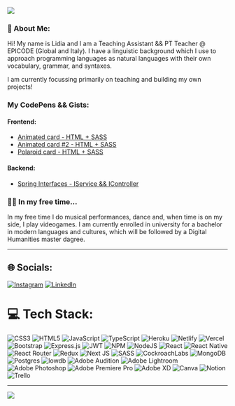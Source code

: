 ![](https://i.imgur.com/4zoXOHg.png)

### 💫 About Me:

Hi! My name is Lidia and I am a Teaching Assistant && PT Teacher @ EPICODE (Global and Italy). I have a linguistic background which I use to approach programming languages as natural languages with their own vocabulary, grammar, and syntaxes. 

I am currently focussing primarily on teaching and building my own projects! 

### My CodePens && Gists: 
#### Frontend: 
- <a href="https://codepen.io/Lidia-Kovac/pen/OJdrwLR"> Animated card - HTML + SASS </a>
- <a href="https://codepen.io/Lidia-Kovac/pen/vYMNEyV"> Animated card #2 - HTML + SASS </a>
- <a href="https://codepen.io/Lidia-Kovac/pen/oNOjYNV"> Polaroid card - HTML + SASS </a>

#### Backend:
- <a href="https://gist.github.com/LidiaKovac/738dcd0e16b626a3ed1813a45b700900"> Spring Interfaces - IService && IController </a>


<!--- ### 💬 Currently working on...

#### DnD As A Service

This project aims to be a one-stop place for role-players. 
It will feature primarily a cloud-based character sheet as well as a place to take notes on your games and, in the future, feature a Dungeon Master view, where the DM can see and add temporary effects on the players. 

#### Skin Saver

This is an AI-based project which aims to help people get informed and brand-agnostic skin care routines. 
For the MVP, it will be based on the OpenAI API, but in the future we are aiming at expanding and building a proprietary algorithm. 

  <hr/>
--->

### 🏋️‍♀️ In my free time... 

In my free time I do musical performances, dance and, when time is on my side, I play videogames. 
I am currently enrolled in university for a bachelor in modern languages and cultures, which will be followed by a Digital Humanities master dagree. 

---

## 🌐 Socials:
[![Instagram](https://img.shields.io/badge/Instagram-%23E4405F.svg?logo=Instagram&logoColor=white)](https://instagram.com/lidiacodes) [![LinkedIn](https://img.shields.io/badge/LinkedIn-%230077B5.svg?logo=linkedin&logoColor=white)](https://linkedin.com/in/lidia-kovac) 

# 💻 Tech Stack:
![CSS3](https://img.shields.io/badge/css3-%231572B6.svg?style=for-the-badge&logo=css3&logoColor=white) ![HTML5](https://img.shields.io/badge/html5-%23E34F26.svg?style=for-the-badge&logo=html5&logoColor=white) ![JavaScript](https://img.shields.io/badge/javascript-%23323330.svg?style=for-the-badge&logo=javascript&logoColor=%23F7DF1E) ![TypeScript](https://img.shields.io/badge/typescript-%23007ACC.svg?style=for-the-badge&logo=typescript&logoColor=white) ![Heroku](https://img.shields.io/badge/heroku-%23430098.svg?style=for-the-badge&logo=heroku&logoColor=white) ![Netlify](https://img.shields.io/badge/netlify-%23000000.svg?style=for-the-badge&logo=netlify&logoColor=#00C7B7) ![Vercel](https://img.shields.io/badge/vercel-%23000000.svg?style=for-the-badge&logo=vercel&logoColor=white) ![Bootstrap](https://img.shields.io/badge/bootstrap-%23563D7C.svg?style=for-the-badge&logo=bootstrap&logoColor=white) ![Express.js](https://img.shields.io/badge/express.js-%23404d59.svg?style=for-the-badge&logo=express&logoColor=%2361DAFB) ![JWT](https://img.shields.io/badge/JWT-black?style=for-the-badge&logo=JSON%20web%20tokens) ![NPM](https://img.shields.io/badge/NPM-%23000000.svg?style=for-the-badge&logo=npm&logoColor=white) ![NodeJS](https://img.shields.io/badge/node.js-6DA55F?style=for-the-badge&logo=node.js&logoColor=white) ![React](https://img.shields.io/badge/react-%2320232a.svg?style=for-the-badge&logo=react&logoColor=%2361DAFB) ![React Native](https://img.shields.io/badge/react_native-%2320232a.svg?style=for-the-badge&logo=react&logoColor=%2361DAFB) ![React Router](https://img.shields.io/badge/React_Router-CA4245?style=for-the-badge&logo=react-router&logoColor=white) ![Redux](https://img.shields.io/badge/redux-%23593d88.svg?style=for-the-badge&logo=redux&logoColor=white) ![Next JS](https://img.shields.io/badge/Next-black?style=for-the-badge&logo=next.js&logoColor=white) ![SASS](https://img.shields.io/badge/SASS-hotpink.svg?style=for-the-badge&logo=SASS&logoColor=white) ![CockroachLabs](https://img.shields.io/badge/Cockroach%20Labs-6933FF?style=for-the-badge&logo=Cockroach%20Labs&logoColor=white) ![MongoDB](https://img.shields.io/badge/MongoDB-%234ea94b.svg?style=for-the-badge&logo=mongodb&logoColor=white) ![Postgres](https://img.shields.io/badge/postgres-%23316192.svg?style=for-the-badge&logo=postgresql&logoColor=white) ![lowdb](https://img.shields.io/static/v1?logo=json&label=&message=lowdb&color=green&style=for-the-badge) ![Adobe Audition](https://img.shields.io/badge/Adobe%20Audition-9999FF.svg?style=for-the-badge&logo=Adobe%20Audition&logoColor=white) ![Adobe Lightroom](https://img.shields.io/badge/Adobe%20Lightroom-31A8FF.svg?style=for-the-badge&logo=Adobe%20Lightroom&logoColor=white) ![Adobe Photoshop](https://img.shields.io/badge/adobephotoshop-%2331A8FF.svg?style=for-the-badge&logo=adobephotoshop&logoColor=white) ![Adobe Premiere Pro](https://img.shields.io/badge/Adobe%20Premiere%20Pro-9999FF.svg?style=for-the-badge&logo=Adobe%20Premiere%20Pro&logoColor=white) ![Adobe XD](https://img.shields.io/badge/Adobe%20XD-470137?style=for-the-badge&logo=Adobe%20XD&logoColor=#FF61F6) ![Canva](https://img.shields.io/badge/Canva-%2300C4CC.svg?style=for-the-badge&logo=Canva&logoColor=white) ![Notion](https://img.shields.io/badge/Notion-%23000000.svg?style=for-the-badge&logo=notion&logoColor=white) ![Trello](https://img.shields.io/badge/Trello-%23026AA7.svg?style=for-the-badge&logo=Trello&logoColor=white)
<!--
# 📊 GitHub Stats:

![](https://github-readme-stats.vercel.app/api?username=lidiakovac&theme=city_light&hide_border=false&include_all_commits=true&count_private=true)<br/>
![](https://github-readme-streak-stats.herokuapp.com/?user=lidiakovac&theme=city_light&hide_border=false)<br/>
![](https://github-readme-stats.vercel.app/api/top-langs/?username=lidiakovac&theme=city_light&hide_border=false&include_all_commits=true&count_private=true&layout=compact)
 -->

---
[![](https://visitcount.itsvg.in/api?id=lidiakovac&icon=8&color=3)](https://visitcount.itsvg.in)

<!-- Proudly created with GPRM ( https://gprm.itsvg.in ) -->
